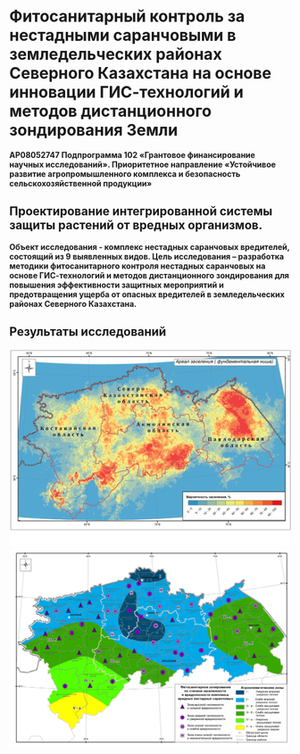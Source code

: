 # Фитосанитарный контроль за нестадными саранчовыми в земледельческих районах Северного Казахстана на основе инновации ГИС-технологий и методов дистанционного зондирования Земли

<b/>AP08052747
Подпрограмма 102 «Грантовое финансирование научных исследований».
Приоритетное направление «Устойчивое развитие агропромышленного комплекса и безопасность сельскохозяйственной продукции»






## Проектирование интегрированной системы защиты растений от вредных организмов. 

<b>Объект исследования</b> - комплекс нестадных саранчовых вредителей, состоящий из 9 выявленных видов.
<b>Цель исследования</b> –  разработка методики фитосанитарного контроля нестадных саранчовых на основе ГИС-технологий и методов дистанционного зондирования для повышения эффективности защитных мероприятий и предотвращения ущерба от опасных вредителей в земледельческих районах Северного Казахстана.  


## Результаты исследований

![](https://github.com/drmz2022/katu-locust/blob/main/result_imgs/Main_models_result.jpg)
![](https://github.com/drmz2022/katu-locust/blob/main/result_imgs/phytosafety_zone.jpg)



